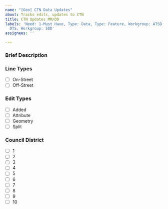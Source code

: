 ```yaml
---
name: "[Geo] CTN Data Updates"
about: Tracks edits, updates to CTN
title: CTN Updates MM/DD
labels: 'Need: 1-Must Have, Type: Data, Type: Feature, Workgroup: ATSD, Workgroup:
  DTS, Workgroup: SDD'
assignees: ''

---
```


### Brief Description


### Line Types

- [ ] On-Street
- [ ] Off-Street

### Edit Types

- [ ] Added
- [ ] Attribute
- [ ] Geometry
- [ ] Split

### Council District

- [ ] 1
- [ ] 2
- [ ] 3
- [ ] 4
- [ ] 5
- [ ] 6
- [ ] 7
- [ ] 8
- [ ] 9
- [ ] 10
